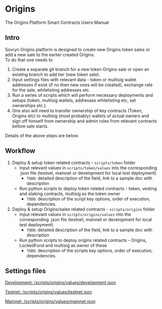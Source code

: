 # Origins

The Origins Platform Smart Contracts Users Manual

## Intro

Sovryn Origins platform is designed to create new Origins token sales or add a new sale to the earlier created Origins.  
To do that one needs to

1. Create a separate git branch for a new token Origins sale or open an existing branch to add tier (new token sale).
2. Input settings files with relevant data - token or multisig wallet addresses if exist (if no then new ones will be created), exchange rate for the sale, whilelisting addresses etc.
3. Run a series of scripts which will perform necessary deployments and setups (token, multisig wallets, addresses whitelisting etc, set ownerships etc.).
4. One also will need to transfer ownership of key contracts (Token, Origins etc) to multisig (most probably) wallets of actual owners and sign off himself from ownership and admin roles from relevant contracts before sale starts.

Details of the above steps are below.

## Workflow

1. Deploy & setup token related contracts - `scripts/token` folder
   - Input relevant values in `scripts/token/values` into the corresponding .json file (testnet, mainnet or development for local test deployment)
     - `TODO`: detailed description of the field, link to a sample doc with description
   - Run python scripts to deploy token related contracts - token, vesting and staking contracts, multisig as the token owner
     - `TODO`: description of the script key options, order of execution, dependencies.
2. Deploy & setup Origins/sales related contracts - `scripts/origins` folder
   - Input relevant values in `scripts/origins/values` into the corresponding .json file (testnet, mainnet or development for local test deployment)
     - `TODO`: detailed description of the field, link to a sample doc with description
   - Run python scripts to deploy origins related contracts - Origins, LockedFund and multisig as owner of these
     - `TODO`: description of the scripts key options, order of execution, dependencies.

## Settings files

[Development: /scripts/origins/values/development.json](/scripts/origins/values/development.json)

[Testnet: /scripts/origins/values/testnet.json](/scripts/origins/values/testnet.json)

[Mainnet: /scripts/origins/values/mainnet.json](/scripts/origins/values/mainnet.json)

